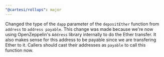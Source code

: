 ```yaml
---
"@cartesi/rollups": major
---
```


Changed the type of the `dapp` parameter of the `depositEther` function from `address` to `address payable`.
This change was made because we're now using OpenZeppelin's `Address` library internally to do the Ether transfer.
It also makes sense for this address to be payable since we are transfering Ether to it.
Callers should cast their addresses as `payable` to call this function now.

